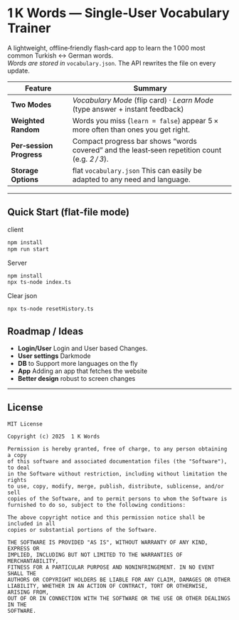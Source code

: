 # 1 K Words — Single‑User Vocabulary Trainer

A lightweight, offline‑friendly flash‑card app to learn the 1 000 most common Turkish ↔ German words.  
*Words are stored in* `vocabulary.json`. The API rewrites the file on every update.


| Feature                  | Summary                                                                                        |
| ------------------------ | ---------------------------------------------------------------------------------------------- |
| **Two Modes**            | *Vocabulary Mode* (flip card) · *Learn Mode* (type answer + instant feedback)                  |
| **Weighted Random**      | Words you miss (`learn = false`) appear 5 × more often than ones you get right.                |
| **Per‑session Progress** | Compact progress bar shows “words covered” and the least‑seen repetition count (e.g. *2 / 3*). |
| **Storage Options**      | flat `vocabulary.json` This can easily be adapted to any need and language.                    |

---

## Quick Start (flat‑file mode)
client 
```bash
npm install
npm run start
```

Server
```bash
npm install
npx ts-node index.ts 
```

Clear json
```bash
npx ts-node resetHistory.ts
```

## Roadmap / Ideas

* **Login/User** Login and User based Changes.
* **User settings** Darkmode
* **DB** to Support more languages on the fly
* **App** Adding an app that fetches the website
* **Better design** robust to screen changes 

---

## License

```text
MIT License

Copyright (c) 2025  1 K Words

Permission is hereby granted, free of charge, to any person obtaining a copy
of this software and associated documentation files (the "Software"), to deal
in the Software without restriction, including without limitation the rights
to use, copy, modify, merge, publish, distribute, sublicense, and/or sell
copies of the Software, and to permit persons to whom the Software is
furnished to do so, subject to the following conditions:

The above copyright notice and this permission notice shall be included in all
copies or substantial portions of the Software.

THE SOFTWARE IS PROVIDED "AS IS", WITHOUT WARRANTY OF ANY KIND, EXPRESS OR
IMPLIED, INCLUDING BUT NOT LIMITED TO THE WARRANTIES OF MERCHANTABILITY,
FITNESS FOR A PARTICULAR PURPOSE AND NONINFRINGEMENT. IN NO EVENT SHALL THE
AUTHORS OR COPYRIGHT HOLDERS BE LIABLE FOR ANY CLAIM, DAMAGES OR OTHER
LIABILITY, WHETHER IN AN ACTION OF CONTRACT, TORT OR OTHERWISE, ARISING FROM,
OUT OF OR IN CONNECTION WITH THE SOFTWARE OR THE USE OR OTHER DEALINGS IN THE
SOFTWARE.
```

